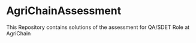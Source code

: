 # AgriChainAssessment

This Repository contains solutions of the assessment for QA/SDET Role at AgriChain 
